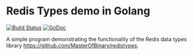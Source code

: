 # Redis Types demo in Golang

[![Build Status](https://travis-ci.org/MasterOfBinary/goredistypes.svg?branch=master)](https://travis-ci.org/MasterOfBinary/goredistypes)
[![GoDoc](https://godoc.org/github.com/MasterOfBinary/redistypes?status.svg)](https://godoc.org/github.com/MasterOfBinary/redistypes)

A simple program demonstrating the functionality of the Redis data types library https://github.com/MasterOfBinary/redistypes.
